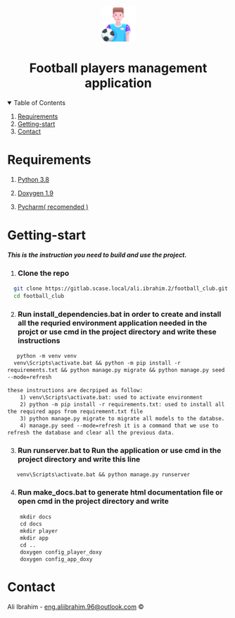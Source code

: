 <br />
<p align="center">
    <img src="media/logo.png" alt="Logo" width="80" height="80">
  </p>
  <h1 align="center">Football players management application</h1>
<details open="open">
  <summary>Table of Contents</summary>
  <ol>
    <li>
      <a href="#Requirements">Requirements</a>
    </li>
    <li>
        <a href = "#Getting-start">Getting-start</a>
    </li>
    <li>
        <a href="#contact">Contact</a>
    </li>
  </ol>
</details>

# Requirements

1) [Python 3.8](https://www.python.org/ftp/python/3.8.5/python-3.8.5-amd64.exe "Python 3.8 download page")

2) [Doxygen 1.9](https://www.doxygen.nl/index.html "Doxygen home")

3) [Pycharm( recomended )](https://www.jetbrains.com/pycharm/download/download-thanks.html?platform=windows "Pycharm download page")

# Getting-start

**_This is the instruction you need to build and use the project._**

1. ### Clone the repo

```sh
  git clone https://gitlab.scase.local/ali.ibrahim.2/football_club.git
  cd football_club
```

2. ### Run install_dependencies.bat in order to create and install all the requried environment application needed in the projct or use cmd in the project directory and write these instructions

```shell
   python -m venv venv
  venv\Scripts\activate.bat && python -m pip install -r requirements.txt && python manage.py migrate && python manage.py seed --mode=refresh
```

    these instructions are decrpiped as follow:
        1) venv\Scripts\activate.bat: used to activate environment
        2) python -m pip install -r requirements.txt: used to install all the required apps from requirement.txt file
        3) python manage.py migrate to migrate all models to the databse.
        4) manage.py seed --mode=refresh it is a command that we use to refresh the database and clear all the previous data.

3. ### Run runserver.bat to Run the application or use cmd in the project directory and write this line

```shell
   venv\Scripts\activate.bat && python manage.py runserver
```

4. ### Run make_docs.bat to generate html documentation file or open cmd in the project directory and write

```shell
    mkdir docs
    cd docs
    mkdir player
    mkdir app
    cd ..
    doxygen config_player_doxy
    doxygen config_app_doxy
```

# Contact

Ali Ibrahim - eng.aliibrahim.96@outlook.com
&copy;

